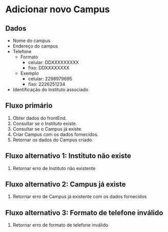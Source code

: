 # Adicionar novo Campus

## Dados
* Nome do campus
* Endereço do campus
* Telefone
  * Formato
    * celular: DDXXXXXXXXX
    * fixo: DDXXXXXXXX
  * Exemplo
    * celular: 2298979695
    * fixo: 2226251234
* Identificação do Instituto associado



## Fluxo primário
1. Obter dados do frontEnd.
1. Consultar se o Instituto existe.
1. Consultar se o Campus já existe.
1. Criar Campus com os dados fornecidos.
1. Retornar os dados do Campus criado.

## Fluxo alternativo 1: Instituto não existe
1. Retornar erro de Instituto não existente

## Fluxo alternativo 2: Campus já existe
1. Retornar erro de Campus já existente com os dados fornecidos

## Fluxo alternativo 3: Formato de telefone inválido
1. Retornar erro de formato de telefone inválido
